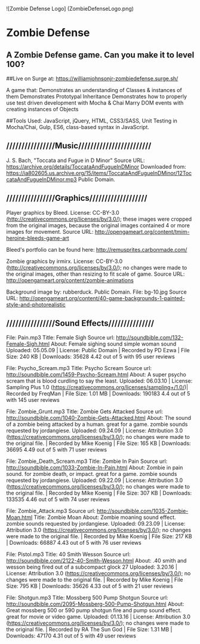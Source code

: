 ![Zombie Defense Logo] (ZombieDefenseLogo.png)
# Zombie Defense

## A Zombie Defense game. Can you make it to level 100?

##Live on Surge at: <https://williamjohnsonjr-zombiedefense.surge.sh/>

A game that:
Demonstrates an understanding of Classes & instances of them
Demonstrates Prototypal Inheritance
Demonstrates how to properly use test driven development with Mocha & Chai
Marry DOM events with creating instances of Objects

##Tools Used:
JavaScript, jQuery, HTML, CSS3/SASS, Unit Testing in Mocha/Chai, Gulp, ES6, class-based syntax in JavaScript. 


## ////////////////Music////////////////////////  
J. S. Bach, "Toccata and Fugue in D Minor"
Source URL: <https://archive.org/details/ToccataAndFugueInDMinor>
Downloaded from: <https://ia802605.us.archive.org/15/items/ToccataAndFugueInDMinor/12ToccataAndFugueInDMinor.mp3>
Public Domain.

## ////////////////Graphics///////////////////  

Player graphics by Bleed. License: CC-BY-3.0 (<http://creativecommons.org/licenses/by/3.0/>); these images were cropped from the original images, because the original images contained 4 or more images for movement.
Source URL: <http://opengameart.org/content/tmim-heroine-bleeds-game-art>

Bleed's portfolio can be found here: <http://remusprites.carbonmade.com/>

Zombie graphics by irmirx. License: CC-BY-3.0 (<http://creativecommons.org/licenses/by/3.0/>); no changes were made to the original images, other than resizing to fit scale of game.
Source URL: <http://opengameart.org/content/zombie-animations>

Background image by: rubberduck. Public Domain.
File: bg-10.jpg
Source URL: <http://opengameart.org/content/40-game-backgrounds-1-painted-style-and-photorealistic>

## ////////////////Sound Effects///////////////  

File: Pain.mp3
Title: Female Sigh
Source url: <http://soundbible.com/132-Female-Sigh.html>
About: Female sighing sound simple woman sound
Uploaded: 05.05.09 | License: Public Domain | Recorded by PD Ezwa | File Size: 240 KB | Downloads: 35628
4.42 out of 5 with 95 user reviews

File: Psycho_Scream.mp3
Title: Psycho Scream
Source url: <http://soundbible.com/1459-Psycho-Scream.html>
About: A super psycho scream that is blood curdling to say the least.
Uploaded: 06.03.10 | License: Sampling Plus 1.0 (<https://creativecommons.org/licenses/sampling+/1.0/>)| Recorded by FreqMan | File Size: 1.01 MB | Downloads: 190183
4.4 out of 5 with 145 user reviews

File: Zombie_Grunt.mp3
Title: Zombie Gets Attacked
Source url: <http://soundbible.com/1040-Zombie-Gets-Attacked.html>
About: The sound of a zombie being attacked by a human. great for a game. zombie sounds requested by jordangiese.
Uploaded: 09.24.09 | License: Attribution 3.0 (<https://creativecommons.org/licenses/by/3.0/>); no changes were made to the original file. | Recorded by Mike Koenig | File Size: 165 KB | Downloads: 36695
4.49 out of 5 with 71 user reviews

File: Zombie_Death_Scream.mp3
Title: Zombie In Pain
Source url: <http://soundbible.com/1033-Zombie-In-Pain.html>
About: Zombie in pain sound. for zombie death, or impact. great for a game. zombie sounds requested by jordangiese.
Uploaded: 09.22.09 | License: Attribution 3.0 (<https://creativecommons.org/licenses/by/3.0/>); no changes were made to the original file. | Recorded by Mike Koenig | File Size: 307 KB | Downloads: 133535
4.46 out of 5 with 74 user reviews

File: Zombie_Attack.mp3
Source url: <http://soundbible.com/1035-Zombie-Moan.html>
Title: Zombie Moan
About: Zombie moaning sound effect. zombie sounds requested by jordangiese.
Uploaded: 09.23.09 | License: Attribution 3.0 (<https://creativecommons.org/licenses/by/3.0/>); no changes were made to the original file. | Recorded by Mike Koenig | File Size: 217 KB | Downloads: 66887
4.43 out of 5 with 76 user reviews

File: Pistol.mp3
Title: 40 Smith Wesson
Source url: <http://soundbible.com/2122-40-Smith-Wesson.html>
About: .40 smith and wesson being fired out of a subcompact glock 27
Uploaded: 3.20.16 | License: Attribution 3.0 (<https://creativecommons.org/licenses/by/3.0/>); no changes were made to the original file. | Recorded by Mike Koenig | File Size: 795 KB | Downloads: 35626
4.33 out of 5 with 21 user reviews

File: Shotgun.mp3
Title: Mossberg 500 Pump Shotgun
Source url: <http://soundbible.com/2095-Mossberg-500-Pump-Shotgun.html>
About: Great mossberg 500 or 590 pump shotgun fire and pump sound effect. great for movie or video game.
Uploaded: 01.13.16 | License: Attribution 3.0 (<https://creativecommons.org/licenses/by/3.0/>); no changes were made to the original file. | Recorded by RA The Sun God | File Size: 1.31 MB | Downloads: 47170
4.31 out of 5 with 49 user reviews